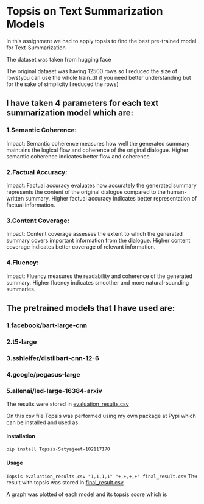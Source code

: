 # Topsis on Text Summarization Models
In this assignment we had to apply topsis to find the best pre-trained model for Text-Summarization

The dataset was taken from hugging face

The original dataset was having 12500 rows so I reduced the size of rows(you can use the whole train_df if you need better understanding but for the sake of simplicity I reduced the rows)

## I have taken 4 parameters for each text summarization model which are:
### 1.Semantic Coherence:
Impact: Semantic coherence measures how well the generated summary maintains the logical flow and coherence of the original dialogue. Higher semantic coherence indicates better flow and coherence.
### 2.Factual Accuracy:
Impact: Factual accuracy evaluates how accurately the generated summary represents the content of the original dialogue compared to the human-written summary. Higher factual accuracy indicates better representation of factual information.
### 3.Content Coverage:
Impact: Content coverage assesses the extent to which the generated summary covers important information from the dialogue. Higher content coverage indicates better coverage of relevant information.
### 4.Fluency:
Impact: Fluency measures the readability and coherence of the generated summary. Higher fluency indicates smoother and more natural-sounding summaries.

## The pretrained models that I have used are:
### 1.facebook/bart-large-cnn
### 2.t5-large
### 3.sshleifer/distilbart-cnn-12-6
### 4.google/pegasus-large
### 5.allenai/led-large-16384-arxiv

The results were stored in [evaluation_results.csv](https://github.com/SATYAJEETBEDI/Topsis2-Satyajeet-102117170/blob/main/evaluation_results.csv)

On this csv file Topsis was performed using my own package at Pypi which can be installed and used as:
#### Installation
```pip install Topsis-Satyajeet-102117170```
#### Usage
```Topsis evaluation_results.csv "1,1,1,1" "+,+,+,+" final_result.csv```
The result with topsis was stored in [final_result.csv](https://github.com/SATYAJEETBEDI/Topsis2-Satyajeet-102117170/blob/main/final_result.csv)

A graph was plotted of each model and its topsis score which is 
